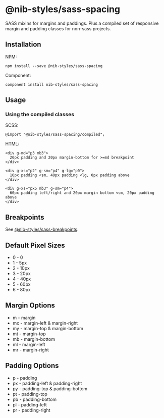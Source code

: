 # @nib-styles/sass-spacing

SASS mixins for margins and paddings. Plus a compiled set of responsive margin and padding classes for non-sass projects. 

## Installation

NPM:

    npm install --save @nib-styles/sass-spacing

Component:

    component install nib-styles/sass-spacing

## Usage

### Using the compiled classes

SCSS:

    @import "@nib-styles/sass-spacing/compiled";

HTML:

    <div g-md="p3 mb3">
      20px padding and 20px margin-bottom for >=md breakpoint
    </div>
    
    <div g-xs="p2" g-sm="p4" g-lg="p0">
      10px padding <sm, 40px padding <lg, 0px padding above
    </div>
    
    <div g-xs="px5 mb3" g-sm="p4">
      60px padding left/right and 20px margin bottom <sm, 20px padding above
    </div>

## Breakpoints

See [@nib-styles/sass-breakpoints](https://github.com/nib-styles/sass-breakpoints).
 
## Default Pixel Sizes

 - 0 - 0
 - 1 - 5px
 - 2 - 10px
 - 3 - 20px
 - 4 - 40px
 - 5 - 60px
 - 6 - 80px
 
## Margin Options

 - m - margin
 - mx - margin-left & margin-right
 - my - margin-top & margin-bottom
 - mt - margin-top
 - mb - margin-bottom
 - ml - margin-left
 - mr - margin-right

## Padding Options
 
 - p - padding
 - px - padding-left & padding-right
 - py - padding-top & padding-bottom
 - pt - padding-top
 - pb - padding-bottom
 - pl - padding-left
 - pr - padding-right
